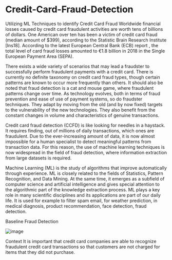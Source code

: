 # Credit-Card-Fraud-Detection
Utilizing ML Techniques to identify Credit Card Fraud
Worldwide financial losses caused by credit card fraudulent activities are worth tens of billions of dollars. One American over ten has been a victim of credit card fraud (median amount of $399), according to the Statistic Brain Research Institute [Ins18]. According to the latest European Central Bank (ECB) report , the total level of card fraud losses amounted to €1.8 billion in 2018 in the Single European Payment Area (SEPA).

There exists a wide variety of scenarios that may lead a fraudster to successfully perform fraudulent payments with a credit card. There is currently no definite taxonomy on credit card fraud types, though certain patterns are known to occur more frequently than others. It should also be noted that fraud detection is a cat and mouse game, where fraudulent patterns change over time. As technology evolves, both in terms of fraud prevention and ease of use of payment systems, so do fraudster techniques. They adapt by moving from the old (and by now fixed) targets to the vulnerability of the new technologies. They also benefit from the constant changes in volume and characteristics of genuine transactions.

Credit card fraud detection (CCFD) is like looking for needles in a haystack. It requires finding, out of millions of daily transactions, which ones are fraudulent. Due to the ever-increasing amount of data, it is now almost impossible for a human specialist to detect meaningful patterns from transaction data. For this reason, the use of machine learning techniques is now widespread in the field of fraud detection, where information extraction from large datasets is required.

Machine Learning (ML) is the study of algorithms that improve automatically through experience. ML is closely related to the fields of Statistics, Pattern Recognition, and Data Mining. At the same time, it emerges as a subfield of computer science and artificial intelligence and gives special attention to the algorithmic part of the knowledge extraction process. ML plays a key role in many scientific disciplines and its applications are part of our daily life. It is used for example to filter spam email, for weather prediction, in medical diagnosis, product recommendation, face detection, fraud detection. 

Baseline Fraud Detection

![image](https://github.com/user-attachments/assets/a4599b8d-f4af-4bd5-8971-c06250750862)

Context
It is important that credit card companies are able to recognize fraudulent credit card transactions so that customers are not charged for items that they did not purchase.
